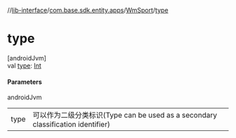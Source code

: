 //[lib-interface](../../../index.md)/[com.base.sdk.entity.apps](../index.md)/[WmSport](index.md)/[type](type.md)

# type

[androidJvm]\
val [type](type.md): [Int](https://kotlinlang.org/api/latest/jvm/stdlib/kotlin/-int/index.html)

#### Parameters

androidJvm

| | |
|---|---|
| type | 可以作为二级分类标识(Type can be used as a secondary classification identifier) |
